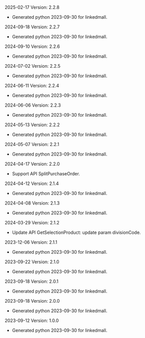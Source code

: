 2025-02-17 Version: 2.2.8
- Generated python 2023-09-30 for linkedmall.

2024-09-18 Version: 2.2.7
- Generated python 2023-09-30 for linkedmall.

2024-09-10 Version: 2.2.6
- Generated python 2023-09-30 for linkedmall.

2024-07-02 Version: 2.2.5
- Generated python 2023-09-30 for linkedmall.

2024-06-11 Version: 2.2.4
- Generated python 2023-09-30 for linkedmall.

2024-06-06 Version: 2.2.3
- Generated python 2023-09-30 for linkedmall.

2024-05-13 Version: 2.2.2
- Generated python 2023-09-30 for linkedmall.

2024-05-07 Version: 2.2.1
- Generated python 2023-09-30 for linkedmall.

2024-04-17 Version: 2.2.0
- Support API SplitPurchaseOrder.


2024-04-12 Version: 2.1.4
- Generated python 2023-09-30 for linkedmall.

2024-04-08 Version: 2.1.3
- Generated python 2023-09-30 for linkedmall.

2024-03-29 Version: 2.1.2
- Update API GetSelectionProduct: update param divisionCode.


2023-12-06 Version: 2.1.1
- Generated python 2023-09-30 for linkedmall.

2023-09-22 Version: 2.1.0
- Generated python 2023-09-30 for linkedmall.

2023-09-18 Version: 2.0.1
- Generated python 2023-09-30 for linkedmall.

2023-09-18 Version: 2.0.0
- Generated python 2023-09-30 for linkedmall.

2023-09-12 Version: 1.0.0
- Generated python 2023-09-30 for linkedmall.

